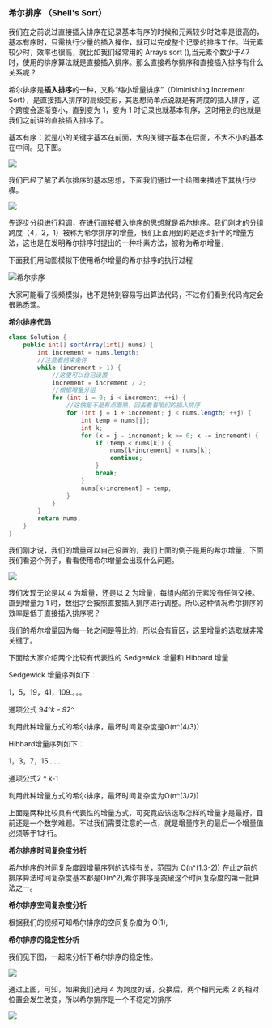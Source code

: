 ### **希尔排序 （Shell's Sort）**

我们在之前说过直接插入排序在记录基本有序的时候和元素较少时效率是很高的，基本有序时，只需执行少量的插入操作，就可以完成整个记录的排序工作。当元素较少时，效率也很高，就比如我们经常用的 Arrays.sort (),当元素个数少于47时，使用的排序算法就是直接插入排序。那么直接希尔排序和直接插入排序有什么关系呢？

希尔排序是**插入排序**的一种，又称“缩小增量排序”（Diminishing Increment Sort），是直接插入排序的高级变形，其思想简单点说就是有跨度的插入排序，这个跨度会逐渐变小，直到变为 1，变为 1 时记录也就基本有序，这时用到的也就是我们之前讲的直接插入排序了。

基本有序：就是小的关键字基本在前面，大的关键字基本在后面，不大不小的基本在中间。见下图。

![](https://cdn.jsdelivr.net/gh/tan45du/bedphoto2@master/20210122/微信截图_20210127164642.3glch9g6oey0.png)

我们已经了解了希尔排序的基本思想，下面我们通过一个绘图来描述下其执行步骤。

![](https://img-blog.csdnimg.cn/2021031719420587.png?x-oss-process=image/watermark,type_ZmFuZ3poZW5naGVpdGk,shadow_10,text_aHR0cHM6Ly9ibG9nLmNzZG4ubmV0L3FxXzMzODg1OTI0,size_16,color_FFFFFF,t_70#pic_center)

先逐步分组进行粗调，在进行直接插入排序的思想就是希尔排序。我们刚才的分组跨度（4，2，1）被称为希尔排序的增量，我们上面用到的是逐步折半的增量方法，这也是在发明希尔排序时提出的一种朴素方法，被称为希尔增量，

下面我们用动图模拟下使用希尔增量的希尔排序的执行过程

![希尔排序](https://cdn.jsdelivr.net/gh/tan45du/test1@master/20210122/希尔排序.4vxwr7bkbjw0.gif)

大家可能看了视频模拟，也不是特别容易写出算法代码，不过你们看到代码肯定会很熟悉滴。

**希尔排序代码**

```java
class Solution {
    public int[] sortArray(int[] nums) {
        int increment = nums.length;
        //注意看结束条件
        while (increment > 1) {
            //这里可以自己设置
            increment = increment / 2;
            //根据增量分组
            for (int i = 0; i < increment; ++i) {
                //这快是不是有点面熟，回去看看咱们的插入排序
                for (int j = i + increment; j < nums.length; ++j) {
                    int temp = nums[j];
                    int k;
                    for (k = j - increment; k >= 0; k -= increment) {
                        if (temp < nums[k]) {
                            nums[k+increment] = nums[k];
                            continue;
                        }
                        break;
                    }
                    nums[k+increment] = temp;
                }
            }
        }
        return nums;
    }
}
```

我们刚才说，我们的增量可以自己设置的，我们上面的例子是用的希尔增量，下面我们看这个例子，看看使用希尔增量会出现什么问题。

![](https://cdn.jsdelivr.net/gh/tan45du/bedphoto2@master/20210122/微信截图_20210127212901.62c3o3ss6pg0.png)

我们发现无论是以 4 为增量，还是以 2 为增量，每组内部的元素没有任何交换。直到增量为 1 时，数组才会按照直接插入排序进行调整。所以这种情况希尔排序的效率是低于直接插入排序呢？

我们的希尔增量因为每一轮之间是等比的，所以会有盲区，这里增量的选取就非常关键了。

下面给大家介绍两个比较有代表性的 Sedgewick 增量和 Hibbard 增量

Sedgewick 增量序列如下：

1，5，19，41，109.。。。

通项公式 9*4^k - 9*2^

利用此种增量方式的希尔排序，最坏时间复杂度是O(n^(4/3))

Hibbard增量序列如下：

1，3，7，15......

通项公式2 ^ k-1

利用此种增量方式的希尔排序，最坏时间复杂度为O(n^(3/2))

上面是两种比较具有代表性的增量方式，可究竟应该选取怎样的增量才是最好，目前还是一个数学难题。不过我们需要注意的一点，就是增量序列的最后一个增量值必须等于1才行。

**希尔排序时间复杂度分析**

希尔排序的时间复杂度跟增量序列的选择有关，范围为 O(n^(1.3-2)) 在此之前的排序算法时间复杂度基本都是O(n^2),希尔排序是突破这个时间复杂度的第一批算法之一。

**希尔排序空间复杂度分析**

根据我们的视频可知希尔排序的空间复杂度为 O(1),

**希尔排序的稳定性分析**

我们见下图，一起来分析下希尔排序的稳定性。

![](https://cdn.jsdelivr.net/gh/tan45du/bedphoto2@master/20210122/微信截图_20210128083925.5v2s0w4ummk0.png)

通过上图，可知，如果我们选用 4 为跨度的话，交换后，两个相同元素 2 的相对位置会发生改变，所以希尔排序是一个不稳定的排序

![](https://cdn.jsdelivr.net/gh/tan45du/bedphoto2@master/20210122/微信截图_20210128084911.6tmdmz51m2c0.png)

